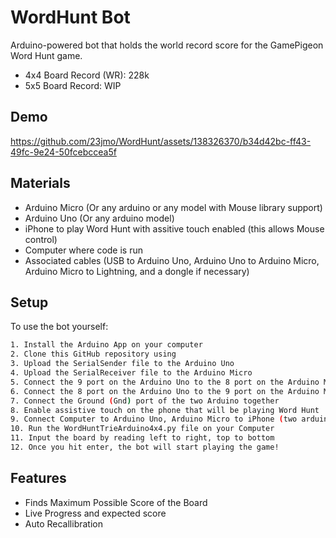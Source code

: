 
# WordHunt Bot

Arduino-powered bot that holds the world record score for the GamePigeon Word Hunt game. 

- 4x4 Board Record (WR): 228k 
- 5x5 Board Record: WIP




## Demo



https://github.com/23jmo/WordHunt/assets/138326370/b34d42bc-ff43-49fc-9e24-50fcebccea5f





## Materials

- Arduino Micro (Or any arduino or any model with Mouse library support)
- Arduino Uno (Or any arduino model)
- iPhone to play Word Hunt with assitive touch enabled (this allows Mouse control)
- Computer where code is run
- Associated cables (USB to Arduino Uno, Arduino Uno to Arduino Micro, Arduino Micro to Lightning, and a dongle if necessary) 

## Setup

To use the bot yourself:

```bash
1. Install the Arduino App on your computer
2. Clone this GitHub repository using 
3. Upload the SerialSender file to the Arduino Uno
4. Upload the SerialReceiver file to the Arduino Micro
5. Connect the 9 port on the Arduino Uno to the 8 port on the Arduino Micro
6. Connect the 8 port on the Arduino Uno to the 9 port on the Arduino Micro
7. Connect the Ground (Gnd) port of the two Arduino together
8. Enable assistive touch on the phone that will be playing Word Hunt
9. Connect Computer to Arduino Uno, Arduino Micro to iPhone (two arduinos already connected)
10. Run the WordHuntTrieArduino4x4.py file on your Computer
11. Input the board by reading left to right, top to bottom 
12. Once you hit enter, the bot will start playing the game!
```


## Features

- Finds Maximum Possible Score of the Board
- Live Progress and expected score
- Auto Recallibration 

